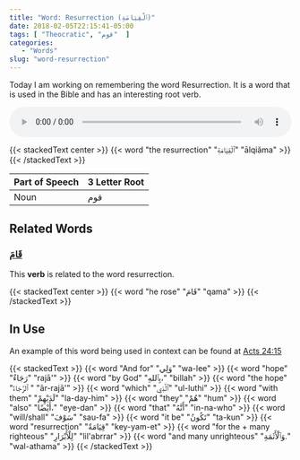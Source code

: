 ```yaml
---
title: "Word: Resurrection (ٱلْقِيَامَةِ)"
date: 2018-02-05T22:15:41-05:00
tags: [ "Theocratic", "قوم"  ]
categories:
   - "Words"
slug: "word-resurrection"
---
```


Today I am working on remembering the word Resurrection. It is a word that is used in the Bible and has an interesting root verb.

<audio controls="controls" style="width: 100%;">
  Your browser does not support the <code>mp3 audio</code> element.
  <source src="/arabic/audio/resurrection.mp3" type="audio/mp3">
</audio>

{{< stackedText center >}}
   {{< word "the resurrection" "ٱلْقِيَامَةِ" "ālqiăma" >}}
{{< /stackedText >}}

| Part of Speech | 3 Letter Root |
| ---------------|---------------|
| Noun | قوم |

## Related Words

### [قَامَ](https://en.wiktionary.org/wiki/%D9%82%D9%88%D9%85#Etymology_1)

This **verb** is related to the word resurrection.

{{< stackedText center >}}
   {{< word "he rose" "قَامَ" "qama" >}}
{{< /stackedText >}}

## In Use

An example of this word being used in context can be found at [Acts
24:15](https://www.jw.org/en/publications/bible/study-bible/books/acts/24/#v44024015)

{{< stackedText >}}
   {{< word "And for" "وَلِي" "wa-lee" >}}
   {{< word "hope" "رَجَاءٌ" "rajā'" >}}
   {{< word "by God" "بِٱللهِ،" "billah" >}}
   {{< word "the hope" "ٱلرَّجَاءُ " "ār-rajā'" >}}
   {{< word "which" "ٱلَّذِي" "ul-luthi" >}}
   {{< word "with them" "لَدَيْهِمْ" "la-day-him" >}}
   {{< word "they" "هُمْ" "hum" >}}
   {{< word "also" "أَيْضًا،" "eye-dan" >}}
   {{< word "that" "أَنَّهُ" "in-na-who" >}}
   {{< word "will/shall" "سَوْفَ" "sau-fa" >}}
   {{< word "it be" "تَكُونُ" "ta-kun" >}}
   {{< word "resurrection" "قِيَامَةٌ" "key-yam-et" >}}
   {{< word "for the + many righteous" "لِلْأَبْرَارِ" "lil'abrrar" >}}
   {{< word "and many unrighteous" "وَٱلْأَثَمَةِ." "wal-athama" >}}
{{< /stackedText >}}

